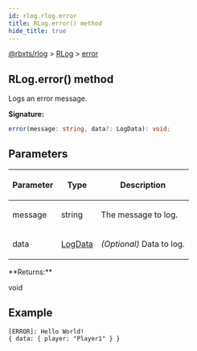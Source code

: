 ```yaml
---
id: rlog.rlog.error
title: RLog.error() method
hide_title: true
---
```


[@rbxts/rlog](./rlog.md) &gt; [RLog](./rlog.rlog.md) &gt; [error](./rlog.rlog.error.md)

## RLog.error() method

Logs an error message.

**Signature:**

```typescript
error(message: string, data?: LogData): void;
```

## Parameters

<table><thead><tr><th>

Parameter


</th><th>

Type


</th><th>

Description


</th></tr></thead>
<tbody><tr><td>

message


</td><td>

string


</td><td>

The message to log.


</td></tr>
<tr><td>

data


</td><td>

[LogData](./rlog.logdata.md)


</td><td>

_(Optional)_ Data to log.


</td></tr>
</tbody></table>
**Returns:**

void

## Example


```log
[ERROR]: Hello World!
{ data: { player: "Player1" } }
```

